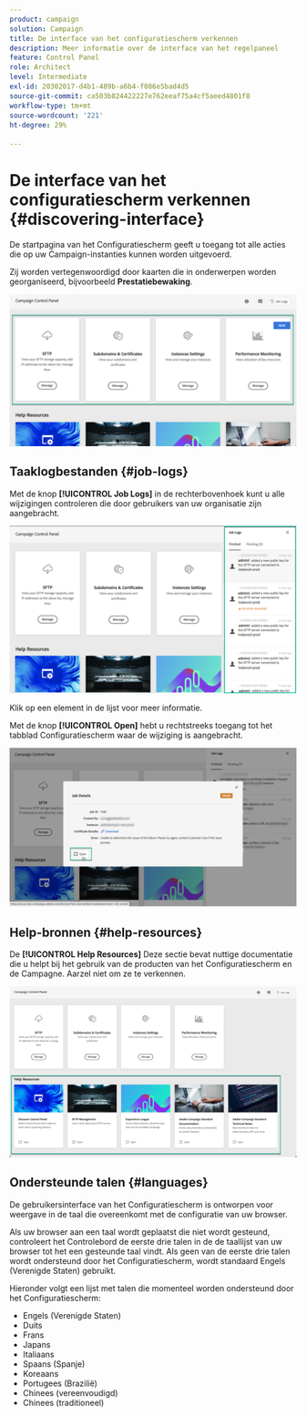 ```yaml
---
product: campaign
solution: Campaign
title: De interface van het configuratiescherm verkennen
description: Meer informatie over de interface van het regelpaneel
feature: Control Panel
role: Architect
level: Intermediate
exl-id: 20302017-d4b1-489b-a6b4-f086e5bad4d5
source-git-commit: ca503b824422227e762eeaf75a4cf5aeed4801f8
workflow-type: tm+mt
source-wordcount: '221'
ht-degree: 29%

---
```


# De interface van het configuratiescherm verkennen {#discovering-interface}

De startpagina van het Configuratiescherm geeft u toegang tot alle acties die op uw Campaign-instanties kunnen worden uitgevoerd.

Zij worden vertegenwoordigd door kaarten die in onderwerpen worden georganiseerd, bijvoorbeeld **Prestatiebewaking**.

<!--With upcoming Campaign releases, more topics and cards will be made available.-->

![](assets/control_panel_interface.png)

## Taaklogbestanden {#job-logs}

Met de knop **[!UICONTROL Job Logs]** in de rechterbovenhoek kunt u alle wijzigingen controleren die door gebruikers van uw organisatie zijn aangebracht.

![](assets/control_panel_interface2.png)

Klik op een element in de lijst voor meer informatie.

Met de knop **[!UICONTROL Open]** hebt u rechtstreeks toegang tot het tabblad Configuratiescherm waar de wijziging is aangebracht.

![](assets/control_panel_logdetails.png)

## Help-bronnen {#help-resources}

De **[!UICONTROL Help Resources]** Deze sectie bevat nuttige documentatie die u helpt bij het gebruik van de producten van het Configuratiescherm en de Campagne. Aarzel niet om ze te verkennen.

![](assets/helpresources.png)

## Ondersteunde talen {#languages}

De gebruikersinterface van het Configuratiescherm is ontworpen voor weergave in de taal die overeenkomt met de configuratie van uw browser.

Als uw browser aan een taal wordt geplaatst die niet wordt gesteund, controleert het Controlebord de eerste drie talen in de de taallijst van uw browser tot het een gesteunde taal vindt. Als geen van de eerste drie talen wordt ondersteund door het Configuratiescherm, wordt standaard Engels (Verenigde Staten) gebruikt.

Hieronder volgt een lijst met talen die momenteel worden ondersteund door het Configuratiescherm:

* Engels (Verenigde Staten)
* Duits
* Frans
* Japans
* Italiaans
* Spaans (Spanje)
* Koreaans
* Portugees (Brazilië)
* Chinees (vereenvoudigd)
* Chinees (traditioneel)
